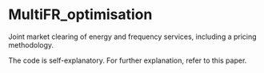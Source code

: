 # MultiFR_optimisation
Joint market clearing of energy and frequency services, including a pricing methodology.

The code is self-explanatory. For further explanation, refer to this paper.
